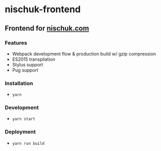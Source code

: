 # nischuk-frontend
## Frontend for [nischuk.com](https://www.nischuk.com/)

### Features
- Webpack development flow & production build w/ gzip compression
- ES2015 transpilation
- Stylus support
- Pug support

### Installation
- `yarn`

### Development
- `yarn start`

### Deployment
- `yarn run build`
